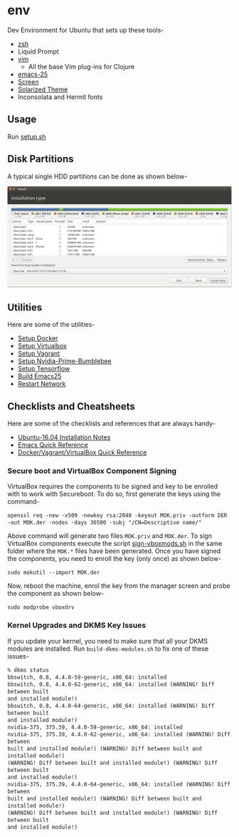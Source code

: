 # env
Dev Environment for Ubuntu that sets up these tools-

* [zsh](https://github.com/robbyrussell/oh-my-zsh)
* Liquid Prompt
* [vim](http://www.vim.org/)
  - All the base Vim plug-ins for Clojure
* [emacs-25](https://www.gnu.org/software/emacs/)
* [Screen](https://www.gnu.org/software/screen/)
* [Solarized Theme](https://github.com/Anthony25/gnome-terminal-colors-solarized)
* Inconsolata and Hermit fonts

## Usage
Run [setup.sh](https://github.com/anujsrc/env/blob/master/setup.sh)

## Disk Partitions
A typical single HDD partitions can be done as shown below-

![Disk Partitions](https://github.com/anujsrc/env/blob/master/references/disk-partitions.png "Disk Partitions")

## Utilities
Here are some of the utilities-

* [Setup Docker](https://github.com/anujsrc/env/blob/master/setup-docker.sh)
* [Setup Virtualbox](https://github.com/anujsrc/env/blob/master/setup-virtualbox.sh)
* [Setup Vagrant](https://github.com/anujsrc/env/blob/master/setup-vagrant.sh)
* [Setup Nvidia-Prime-Bumblebee](https://github.com/anujsrc/env/blob/master/setup-graphics.sh)
* [Setup Tensorflow](https://github.com/anujsrc/env/blob/master/setup-tensorflow.sh)
* [Build Emacs25](https://github.com/anujsrc/env/blob/master/setup-emacs.sh)
* [Restart Network](https://github.com/anujsrc/env/blob/master/restart-network.sh)

## Checklists and Cheatsheets
Here are some of the checklists and references that are always handy-

* [Ubuntu-16.04 Installation Notes](https://github.com/anujsrc/env/blob/master/checklists/config.txt)
* [Emacs Quick Reference](https://github.com/anujsrc/env/blob/master/references/emacsup.txt)
* [Docker/Vagrant/VirtualBox Quick Reference](https://github.com/anujsrc/env/blob/master/checklists/container.txt)

### Secure boot and VirtualBox Component Signing
VirtualBox requires the components to be signed and key to be enrolled with to
work with Secureboot. To do so, first generate the keys using the command-

```
openssl req -new -x509 -newkey rsa:2048 -keyout MOK.priv -outform DER -out MOK.der -nodes -days 36500 -subj "/CN=Descriptive name/"
```
Above command will generate two files ``MOK.priv`` and ``MOK.der``. To sign
VirtualBox components execute the script
[sign-vboxmods.sh](https://github.com/anujsrc/env/blob/master/sign-vboxmods.sh)
in the same folder where the ``MOK.*`` files have been generated. Once you have
signed the components, you need to enroll the key (only once) as shown below-

```
sudo mokutil --import MOK.der
```
Now, reboot the machine, enrol the key from the manager screen and probe the
component as shown below-

```
sudo modprobe vboxdrv
```

### Kernel Upgrades and DKMS Key Issues
If you update your kernel, you need to make sure that all your DKMS modules are installed.
Run ``build-dkms-modules.sh`` to fix one of these issues-

```
% dkms status
bbswitch, 0.8, 4.4.0-59-generic, x86_64: installed
bbswitch, 0.8, 4.4.0-62-generic, x86_64: installed (WARNING! Diff between built
and installed module!)
bbswitch, 0.8, 4.4.0-64-generic, x86_64: installed (WARNING! Diff between built
and installed module!)
nvidia-375, 375.39, 4.4.0-59-generic, x86_64: installed
nvidia-375, 375.39, 4.4.0-62-generic, x86_64: installed (WARNING! Diff between
built and installed module!) (WARNING! Diff between built and installed module!)
(WARNING! Diff between built and installed module!) (WARNING! Diff between built
and installed module!)
nvidia-375, 375.39, 4.4.0-64-generic, x86_64: installed (WARNING! Diff between
built and installed module!) (WARNING! Diff between built and installed module!)
(WARNING! Diff between built and installed module!) (WARNING! Diff between built
and installed module!)
```
